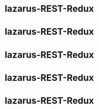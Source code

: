 # lazarus-REST-Redux
# lazarus-REST-Redux
# lazarus-REST-Redux
# lazarus-REST-Redux
# lazarus-REST-Redux
